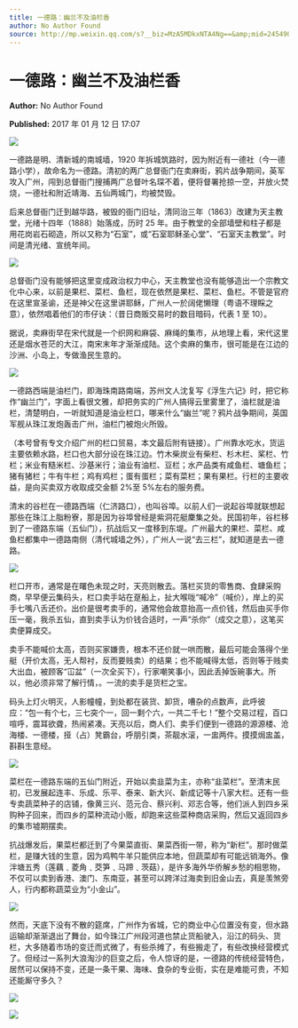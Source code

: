 ```yaml
---
title: 一德路：幽兰不及油栏香
author: No Author Found
source: http://mp.weixin.qq.com/s?__biz=MzA5MDkxNTA4Ng==&amp;mid=2454905206&amp;idx=1&amp;sn=26983879b7dce6316381ec4de87e0a8b&amp;chksm=87a22917b0d5a0012268fd6228aa05c72b71620ad19819721f098f99ee58118a944400723414#rd
---
```


# 一德路：幽兰不及油栏香

**Author:** No Author Found

**Published:** 2017 年 01 月 12 日 17:07

![](http://mmbiz.qpic.cn/mmbiz_jpg/PJWG74pLsMY6VjSs8icl92DouG8adAGS0ibIkmicA6dYrXchQel1ic3LTtD572I9r9sbW2tOnBvpibgicAXRcdc4p5aA/0?wx_fmt=jpeg)

一德路是明、清新城的南城墙，1920 年拆城筑路时，因为附近有一德社（今一德路小学），故命名为一德路。清初的两广总督衙门在卖麻街，鸦片战争期间，英军攻入广州，闯到总督衙门搜捕两广总督叶名琛不着，便将督署抢掠一空，并放火焚烧，一德社和附近靖海、五仙两城门，均被焚毁。

后来总督衙门迁到越华路，被毁的衙门旧址，清同治三年（1863）改建为天主教堂，光绪十四年（1888）始落成，历时 25 年。由于教堂的全部墙壁和柱子都是用花岗岩石砌造，所以又称为“石室”，或“石室耶稣圣心堂”、“石室天主教堂”。时间是清光绪、宣统年间。

![](http://mmbiz.qpic.cn/mmbiz_jpg/PJWG74pLsMaT9f7AI4KS61jCnXPneWEwEzhD5AqydBSuhJQ82gPEIPRjyj0dHfuKibFGUKs9ua4s9yF4oqxh4KA/0?wx_fmt=jpeg)

总督衙门没有能够把这里变成政治权力中心，天主教堂也没有能够造出一个宗教文化中心来，以前是果栏、菜栏、鱼栏，现在依然是果栏、菜栏、鱼栏。不管是官府在这里宣圣谕，还是神父在这里讲耶稣，广州人一於阔佬懒理（粤语不理睬之意），依然唱着他们的市仔诀：（昔日商贩交易时的数目暗码，代表 1 至 10）。

据说，卖麻街早在宋代就是一个织网和麻袋、麻绳的集市，从地理上看，宋代这里还是烟水苍茫的大江，南宋末年才渐渐成陆。这个卖麻的集市，很可能是在江边的沙洲、小岛上，专做渔民生意的。

![](http://mmbiz.qpic.cn/mmbiz_jpg/PJWG74pLsMaT9f7AI4KS61jCnXPneWEwgMV9ibIrRHPaToxZicbquem23MSxabnYLfqJ97mkCzaribnGlFBX5zsYA/0?wx_fmt=jpeg)

一德路西端是油栏门，即海珠南路南端，苏州文人沈复写《浮生六记》时，把它称作“幽兰门”，字面上看很文雅，却把务实的广州人搞得云里雾里了，油栏就是油栏，清楚明白，一听就知道是油业栏口，哪来什么“幽兰”呢？鸦片战争期间，英国军舰从珠江发炮轰击广州，油栏门被炮火所毁。

（本号曾有专文介绍广州的栏口贸易，本文最后附有链接）。广州靠水吃水，货运主要依赖水路，栏口也大部分设在珠江边。竹木柴炭业有柴栏、杉木栏、桨栏、竹栏；米业有糙米栏、沙基米行；油业有油栏、豆栏；水产品类有咸鱼栏、塘鱼栏；猪有猪栏；牛有牛栏；鸡有鸡栏；蛋有蛋栏；菜有菜栏；果有果栏。行栏的主要收益，是向买卖双方收取成交金额 2%至 5%左右的服务费。

清末的谷栏在一德路西端（仁济路口），也叫谷埠。以前人们一说起谷埠就联想起那些在珠江上脂粉寮，那是因为谷埠曾经是紫洞花艇麇集之处。民国初年，谷栏移到了一德路东端（五仙门），抗战后又一度移到东堤。广州最大的果栏、菜栏、咸鱼栏都集中一德路南侧（清代城墙之外），广州人一说“去三栏”，就知道是去一德路。

![](http://mmbiz.qpic.cn/mmbiz_jpg/PJWG74pLsMaT9f7AI4KS61jCnXPneWEwCCrjNMVGZ2hmV5cBuLC1LWHEz13rZa4FNYicCQDSPR1tfesEkMpY67g/0?wx_fmt=jpeg)

栏口开市，通常是在曙色未现之时，天亮则散去。落栏买货的零售商、食肆采购商，早早便云集码头，栏口卖手站在趸船上，扯大喉咙“喊冷”（喊价），岸上的买手七嘴八舌还价。出价是很考卖手的，通常他会故意抬高一点价钱，然后由买手你压一毫，我杀五仙，直到卖手认为价钱合适时，一声“杀你”（成交之意），这笔买卖便算成交。

卖手不能喊价太高，否则买家嫌贵，根本不还价就一哄而散，最后可能会落得个坐艇（开价太高，无人帮衬，反而要贱卖）的结果；也不能喊得太低，否则等于贱卖大出血，被顾客“冚盆”（一次全买下），行家嘲笑事小，因此丢掉饭碗事大。所以，他必须非常了解行情，。一流的卖手是货栏之宝。

码头上灯火明灭，人影幢幢，到处都在装货、卸货，嘈杂的点数声，此呼彼应：“包一有个七，三七突个一，回一剩个六，一共二千七！”整个交易过程，百口喧呼，震耳欲聋，热闹紧凑。天亮以后，商人们、卖手们便到一德路的源源楼、沧海楼、一德楼，挜（占）凳霸台，呼朋引类，茶靓水滚，一盅两件。摸摸焗盅盖，斟斟生意经。

![](http://mmbiz.qpic.cn/mmbiz_jpg/PJWG74pLsMaT9f7AI4KS61jCnXPneWEwmHcib4ueAjibricficWLEqbiaTczib258QhpABhKXzesTnVIEicUw6BSGgjDQ/0?wx_fmt=jpeg)

菜栏在一德路东端的五仙门附近，开始以卖韭菜为主，亦称“韭菜栏”。至清末民初，已发展起连丰、乐成、乐平、泰来、新大兴、新成记等十八家大栏。还有一些专卖蔬菜种子的店铺，像黄三兴、范元合、蔡兴利、邓志合等，他们派人到四乡采购种子回来，而四乡的菜种流动小贩，却跑来这些菜种商店采购，然后又返回四乡的集市墟期摆卖。

抗战爆发后，果菜栏都迁到了今果菜直街、果菜西街一带，称为“新栏”。那时做菜栏，是赚大钱的生意，因为鸡鸭牛羊只能供应本地，但蔬菜却有可能远销海外。像泮塘五秀（莲藕﹑菱角﹑茭笋﹑马蹄﹑茨菇），是许多海外华侨解乡愁的相思物，不仅可以卖到香港、澳门、东南亚，甚至可以跨洋过海卖到旧金山去，真是羡煞旁人，行内都称蔬菜业为“小金山”。

![](http://mmbiz.qpic.cn/mmbiz_jpg/PJWG74pLsMaT9f7AI4KS61jCnXPneWEwNxNa3vAoXDKFDvoPcrG5aXUphl7JFhKGRN6icmudiaq7eNf6P6nFIfXA/0?wx_fmt=jpeg)

然而，天底下没有不散的筵席，广州作为省城，它的商业中心位置没有变，但水路运输却渐渐退出了舞台，如今珠江广州段河道也禁止货船驶入，沿江的码头、货栏，大多随着市场的变迁而式微了，有些杀摊了，有些搬走了，有些改换经营模式了。但经过一系列大浪淘沙的巨变之后，令人惊讶的是，一德路的传统经营特色，居然可以保持不变，还是一条干果、海味、食杂的专业街，实在是难能可贵，不知还能厮守多久？

![](http://mmbiz.qpic.cn/mmbiz_gif/PJWG74pLsMYf2b50xFTbTsibmjv5gNVOx0WJKjAxnCMLPMTc6Ofg5xtQ4IbdOME8K4hNfnWUtQcdJXBQRWvkCwg/0?wx_fmt=gif)

![](http://mmbiz.qpic.cn/mmbiz_gif/PJWG74pLsMYf2b50xFTbTsibmjv5gNVOx0WJKjAxnCMLPMTc6Ofg5xtQ4IbdOME8K4hNfnWUtQcdJXBQRWvkCwg/0?wx_fmt=gif)
